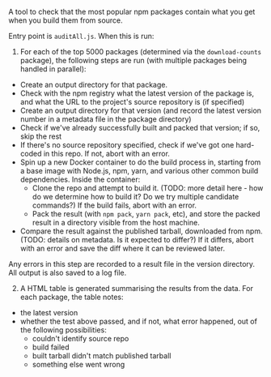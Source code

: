 A tool to check that the most popular npm packages contain what you get when you build them from source.

Entry point is `auditAll.js`. When this is run:

1. For each of the top 5000 packages (determined via the `download-counts` package), the following steps are run (with multiple packages being handled in parallel):
  * Create an output directory for that package.
  * Check with the npm registry what the latest version of the package is, and what the URL to the project's source repository is (if specified)
  * Create an output directory for that version (and record the latest version number in a metadata file in the package directory)
  * Check if we've already successfully built and packed that version; if so, skip the rest
  * If there's no source repository specified, check if we've got one hard-coded in this repo. If not, abort with an error.
  * Spin up a new Docker container to do the build process in, starting from a base image with Node.js, npm, yarn, and various other common build dependencies. Inside the container:
    * Clone the repo and attempt to build it. (TODO: more detail here - how do we determine how to build it? Do we try multiple candidate commands?) If the build fails, abort with an error.
    * Pack the result (with `npm pack`, `yarn pack`, etc), and store the packed result in a directory visible from the host machine.
  * Compare the result against the published tarball, downloaded from npm. (TODO: details on metadata. Is it expected to differ?) If it differs, abort with an error and save the diff where it can be reviewed later.
  
  Any errors in this step are recorded to a result file in the version directory. All output is also saved to a log file.
  
2. A HTML table is generated summarising the results from the data. For each package, the table notes:
  * the latest version
  * whether the test above passed, and if not, what error happened, out of the following possibilities:
    * couldn't identify source repo
    * build failed
    * built tarball didn't match published tarball
    * something else went wrong
